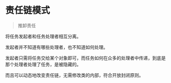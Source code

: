 # 责任链模式

> 推卸责任

将任务发起者和任务处理者相互分离。

发起者并不知道有哪些处理者，也不知道如何处理。

发起者只需将任务交给某个对象即可，而任务如何在众多的处理者中传递，到底是那个处理者处理了任务，是被隐藏的。

而且可以动态地改变责任链，无需修改类的内部，符合开放封闭原则。